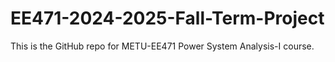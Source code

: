# EE471-2024-2025-Fall-Term-Project
This is the GitHub repo for METU-EE471 Power System Analysis-I course.
